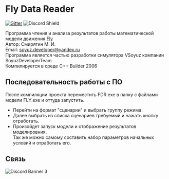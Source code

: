 # Fly Data Reader 

[![Gitter](https://badges.gitter.im/gitterHQ/gitter.png)](https://matrix.to/#/!kKJlUmUzNymgSLfXrj:gitter.im?via=gitter.im)
 ![Discord Shield](https://discordapp.com/api/guilds/628088895472402432/widget.png?style=shield)

Программа чтения и анализа результатов работы математической модели движения <a href="https://github.com/XOMART/Fly_VSoyuzED" target="_blank">Fly</a> <br>
Автор: Смирягин М. И. <br>
Email: soyuz.developer@yandex.ru <br>
Программа является частью разработки симулятора VSoyuz компании SoyuzDeveloperTeam <br>
Компилируется в среде C++ Builder 2006 <br>

## Последовательность работы с ПО ##
После компиляции проекта переместить FDR.exe в папку с файлами модели FLY.exe и оттуда запустить.<br>
 - Перейти на формат "сценарии" и выбрать группу режима. <br>
 - Далее выбрать из списка сценариев требуемый и нажать кнопку отработать.<br>
 - Произойдет запуск модели и отображение результатов моделировния. <br>
Так же можно самому составить набор параметров начальных условий и отработать его.

## Связь
![Discord Banner 3](https://discordapp.com/api/guilds/628088895472402432/widget.png?style=banner3)
